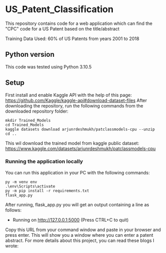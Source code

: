 # US_Patent_Classification
This repository contains code for a web application which can find the "CPC" code for a US Patent based on the title/abstract

Training Data Used:
60% of US Patents from years 2001 to 2018

## Python version
This code was tested using Python 3.10.5

## Setup
First install and enable Kaggle API with the help of this page: https://github.com/Kaggle/kaggle-api#download-dataset-files
After downloading the repository, run the following commands from the downloaded repository folder:
```
mkdir Trained_Models
cd Trained_Models
kaggle datasets download arjunrdeshmukh/patclassmodels-cpu --unzip
cd ..
```
This wil download the trained model from kaggle public dataset: https://www.kaggle.com/datasets/arjunrdeshmukh/patclassmodels-cpu

### Running the application locally
You can run this application in your PC with the following commands:
````
py -m venv env
.\env\Scripts\activate
py -m pip install -r requirements.txt
flask_app.py
````

After running, flask_app.py you will get an output containing a line as follows:
* Running on http://127.0.0.1:5000 (Press CTRL+C to quit)

Copy this URL from your command window and paste in your browser and press enter. This will show you a window where you can enter a patent abstract.
For more details about this project, you can read these blogs I wrote: 




